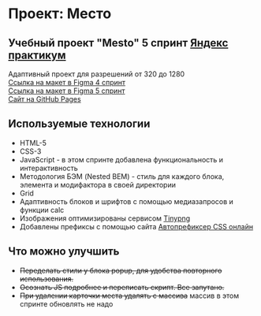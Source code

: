 # Проект: Место

## Учебный проект "Mesto" 5 спринт [Яндекс практикум](https://practicum.yandex.ru/)
Адаптивный проект для разрешений от 320 до 1280  
[Ссылка на макет в Figma 4 спринт](https://www.figma.com/file/2cn9N9jSkmxD84oJik7xL7/JavaScript.-Sprint-4?node-id=0%3A1)  
[Ссылка на макет в Figma 5 спринт](https://www.figma.com/file/bjyvbKKJN2naO0ucURl2Z0/JavaScript.-Sprint-5?node-id=0%3A1)  
[Сайт на GitHub Pages](https://iwango.github.io/mesto/)

## Используемые технологии
* HTML-5
* CSS-3
* JavaScript - в этом спринте добавлена функциональность и интерактивность
* Методология БЭМ (Nested BEM) - стиль для каждого блока, элемента и модифактора в своей директории
* Grid
* Адаптивность блоков и шрифтов с помощью медиазапросов и функции calc
* Изображения оптимизированы сервисом [Tinypng](https://tinypng.com/)
* Добавлены префиксы с помощью сайта [Автопрефиксер CSS онлайн](https://autoprefixer.github.io/ru/)


## Что можно улучшить
* ~~Переделать стили у блока popup, для удобства повторного использования.~~  
* ~~Осознать JS подробнее и переписать скрипт. Все запутано.~~
* ~~При удалении карточки места удалять с массива~~ массив в этом спринте обновлять не надо

